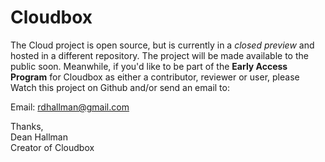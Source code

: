 # Cloudbox
The Cloud project is open source, but is currently in a *closed preview* and hosted in a different repository. The project will be made available to the public soon. Meanwhile, if you'd like to be part of the <strong>Early Access Program</strong> for Cloudbox as either a contributor, reviewer or user, please Watch this project on Github and/or send an email to:

Email: rdhallman@gmail.com

Thanks,<br/>
Dean Hallman<br/>
Creator of Cloudbox
